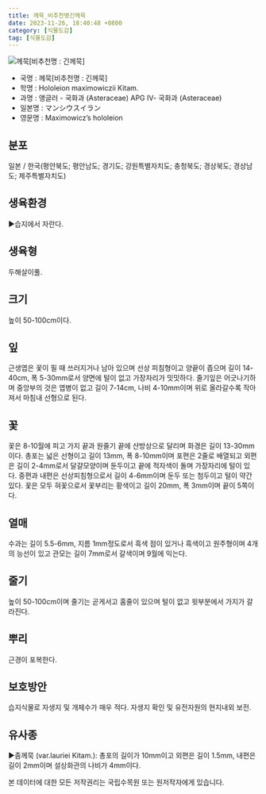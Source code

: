 ```yaml
---
title: 께묵_비추천명긴께묵
date: 2023-11-26, 18:40:48 +0800
category: [식물도감]
tag: [식물도감]
---
```




![께묵[비추천명 : 긴께묵]](http://www.nature.go.kr/fileUpload/plants/basic/Compositae/Hololeion/10332/10332_1_th2.jpg)
- 국명 : 께묵[비추천명 : 긴께묵]
- 학명 : Hololeion maximowiczii Kitam.
- 과명 : 앵글러 - 국화과 (Asteraceae) APG Ⅳ- 국화과 (Asteraceae)
- 일본명 : マンシウスイラン
- 영문명 : Maximowicz’s hololeion


## 분포
일본 / 한국(평안북도; 평안남도; 경기도; 강원특별자치도; 충청북도; 경상북도; 경상남도; 제주특별자치도) 
## 생육환경
▶습지에서 자란다.
## 생육형
두해살이풀.
## 크기
높이 50-100cm이다.
## 잎
근생엽은 꽃이 필 때 쓰러지거나 남아 있으며 선상 피침형이고 양끝이 좁으며 길이 14-40cm, 폭 5-30mm로서 양면에 털이 없고 가장자리가 밋밋하다. 줄기잎은 어긋나기하며 중앙부의 것은 엽병이 없고 길이 7-14cm, 나비 4-10mm이며 위로 올라갈수록 작아져서 마침내 선형으로 된다.
## 꽃
꽃은 8-10월에 피고 가지 끝과 원줄기 끝에 산방상으로 달리며 화경은 길이 13-30mm이다. 총포는 넓은 선형이고 길이 13mm, 폭 8-10mm이며 포편은 2줄로 배열되고 외편은 길이 2-4mm로서 달걀모양이며 둔두이고 끝에 적자색이 돌며 가장자리에 털이 있다. 중편과 내편은 선상피침형으로서 길이 4-6mm이며 둔두 또는 첨두이고 털이 약간 있다.  꽃은 모두 혀꽃으로서 꽃부리는 황색이고 길이 20mm, 폭 3mm이며 끝이 5쪽이다.
## 열매
수과는 길이 5.5-6mm, 지름 1mm정도로서 흑색 점이 있거나 흑색이고 원주형이며 4개의 능선이 있고 관모는 길이 7mm로서 갈색이며 9월에 익는다.
## 줄기
높이 50-100cm이며 줄기는 곧게서고 홈줄이 있으며 털이 없고 윗부분에서 가지가 갈라진다.
## 뿌리
근경이 포복한다.
## 보호방안
습지식물로 자생지 및 개체수가 매우 적다. 자생지 확인 및 유전자원의 현지내외 보전.
## 유사종
▶좀께묵 (var.lauriei Kitam.): 총포의 길이가 10mm이고 외편은 길이 1.5mm, 내편은 길이 2mm이며 설상화관의 나비가 4mm이다.






본 데이터에 대한 모든 저작권리는 국립수목원 또는 원저작자에게 있습니다.
